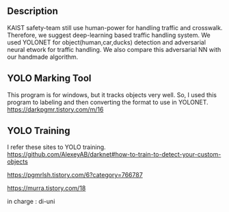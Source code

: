Description
----------------------
KAIST safety-team still use human-power for handling traffic and crosswalk. Therefore, we suggest deep-learning based traffic handling system.
We used YOLONET for object(human,car,ducks) detection and adversarial neural etwork for traffic handling. We also compare this adversarial NN with our handmade algorithm.

YOLO Marking Tool
-
This program is for windows, but it tracks objects very well.
So, I used this program to labeling and then converting the format to use in YOLONET.
https://darkpgmr.tistory.com/m/16

YOLO Training
-
I refer these sites to YOLO training.
https://github.com/AlexeyAB/darknet#how-to-train-to-detect-your-custom-objects

https://pgmrlsh.tistory.com/6?category=766787

https://murra.tistory.com/18

in charge : di-uni
